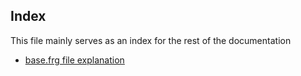 ## Index
This file mainly serves as an index for the rest of the documentation
- [base.frg file explanation](base.md)